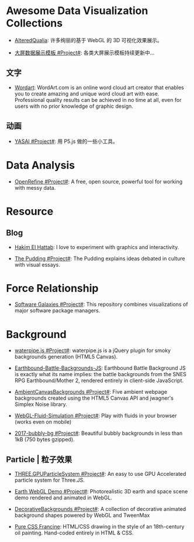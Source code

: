# Awesome Data Visualization Collections

- [AlteredQualia](https://alteredqualia.com/): 许多绚丽的基于 WebGL 的 3D 可视化效果展示。

- [大屏数据展示模板 #Project#](https://gitee.com/lvyeyou/DaShuJuZhiDaPingZhanShi): 各类大屏展示模板持续更新中...

## 文字

- [Wordart](https://wordart.com/): WordArt.com is an online word cloud art creator that enables you to create amazing and unique word cloud art with ease. Professional quality results can be achieved in no time at all, even for users with no prior knowledge of graphic design.

## 动画

- [YASAI #Project#](https://wangyasai.github.io/designtools): 用 P5.js 做的一些小工具。

# Data Analysis

- [OpenRefine #Project#](https://openrefine.org): A free, open source, powerful tool for working with messy data.

# Resource

## Blog

- [Hakim El Hattab](https://lab.hakim.se/meny/): I love to experiment with graphics and interactivity.

- [The Pudding #Project#](https://pudding.cool/): The Pudding explains ideas debated in culture with visual essays.

# Force Relationship

- [Software Galaxies #Project#](https://github.com/anvaka/pm): This repository combines visualizations of major software package managers.

# Background

- [waterpipe.js #Project#](https://github.com/dragdropsite/waterpipe.js): waterpipe.js is a jQuery plugin for smoky backgrounds generation (HTML5 Canvas).

- [Earthbound-Battle-Backgrounds-JS](https://www.gjtorikian.com/Earthbound-Battle-Backgrounds-JS/?layer1=202&layer2=29): Earthbound Battle Background JS is exactly what its name implies: the battle backgrounds from the SNES RPG Earthbound/Mother 2, rendered entirely in client-side JavaScript.

- [AmbientCanvasBackgrounds #Project#](https://github.com/crnacura/AmbientCanvasBackgrounds): Five ambient webpage backgrounds created using the HTML5 Canvas API and jwagner's Simplex Noise library.

- [WebGL-Fluid-Simulation #Project#](https://github.com/PavelDoGreat/WebGL-Fluid-Simulation): Play with fluids in your browser (works even on mobile)

- [2017-bubbly-bg #Project#](https://github.com/tipsy/bubbly-bg): Beautiful bubbly backgrounds in less than 1kB (750 bytes gzipped).

## Particle | 粒子效果

- [THREE.GPUParticleSystem #Project#](https://github.com/flimshaw/THREE.GPUParticleSystem): An easy to use GPU Accelerated particle system for Three.JS.

- [Earth WebGL Demo #Project#](https://github.com/enesser/earth-webgl): Photorealistic 3D earth and space scene demo rendered and animated in WebGL.

- [DecorativeBackgrounds #Project#](https://github.com/Mamboleoo/DecorativeBackgrounds): A collection of decorative animated background shapes powered by WebGL and TweenMax

- [Pure CSS Francine](https://github.com/cyanharlow/purecss-francine): HTML/CSS drawing in the style of an 18th-century oil painting. Hand-coded entirely in HTML & CSS.
